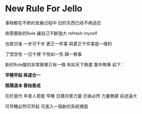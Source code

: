 # New Rule For Jello #

事物都在不断的发展过程中 旧的东西已经不再适应

故需要新的Rule 讓自己不斷強大 refresh myself 

也故日後 一步可千步 更正一件事 與更正千件事是一樣的

了悟空性 一日千裡 千性如一性 歸一無事

新的Rule變的非常簡單只有一條 有如天下無書 案中無筆 如下：



**早睡早起 與道合一**

**陰陽道本 善始善成**


在於當代 年青人若能 早睡 日積月累力量 日後必然 力量無窮 前途遠大

可早睡必然可早起 可進入一個新的系統裡面
